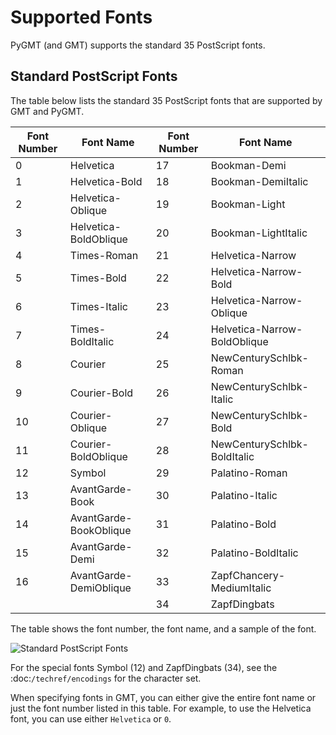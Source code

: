 # Supported Fonts

PyGMT (and GMT) supports the standard 35 PostScript fonts.

## Standard PostScript Fonts

The table below lists the standard 35 PostScript fonts that are supported by GMT and PyGMT.

| Font Number | Font Name                  | Font Number | Font Name                  |
|-------------|----------------------------|-------------|----------------------------|
| 0           | Helvetica                  | 17          | Bookman-Demi               |
| 1           | Helvetica-Bold             | 18          | Bookman-DemiItalic         |
| 2           | Helvetica-Oblique          | 19          | Bookman-Light              |
| 3           | Helvetica-BoldOblique      | 20          | Bookman-LightItalic        |
| 4           | Times-Roman                | 21          | Helvetica-Narrow           |
| 5           | Times-Bold                 | 22          | Helvetica-Narrow-Bold      |
| 6           | Times-Italic               | 23          | Helvetica-Narrow-Oblique   |
| 7           | Times-BoldItalic           | 24          | Helvetica-Narrow-BoldOblique |
| 8           | Courier                    | 25          | NewCenturySchlbk-Roman     |
| 9           | Courier-Bold               | 26          | NewCenturySchlbk-Italic    |
| 10          | Courier-Oblique            | 27          | NewCenturySchlbk-Bold      |
| 11          | Courier-BoldOblique        | 28          | NewCenturySchlbk-BoldItalic|
| 12          | Symbol                     | 29          | Palatino-Roman             |
| 13          | AvantGarde-Book            | 30          | Palatino-Italic            |
| 14          | AvantGarde-BookOblique     | 31          | Palatino-Bold              |
| 15          | AvantGarde-Demi            | 32          | Palatino-BoldItalic        |
| 16          | AvantGarde-DemiOblique     | 33          | ZapfChancery-MediumItalic  |
|             |                            | 34          | ZapfDingbats               |


The table shows the font number, the font name, and a sample of the font.

![Standard PostScript Fonts](https://docs.generic-mapping-tools.org/dev/_images/GMT_App_G.png)

For the special fonts Symbol (12) and ZapfDingbats (34), see the :doc:`/techref/encodings` for the character set.

When specifying fonts in GMT, you can either give the entire font name or
just the font number listed in this table. For example, to use the Helvetica font, you can use either `Helvetica` or `0`.
